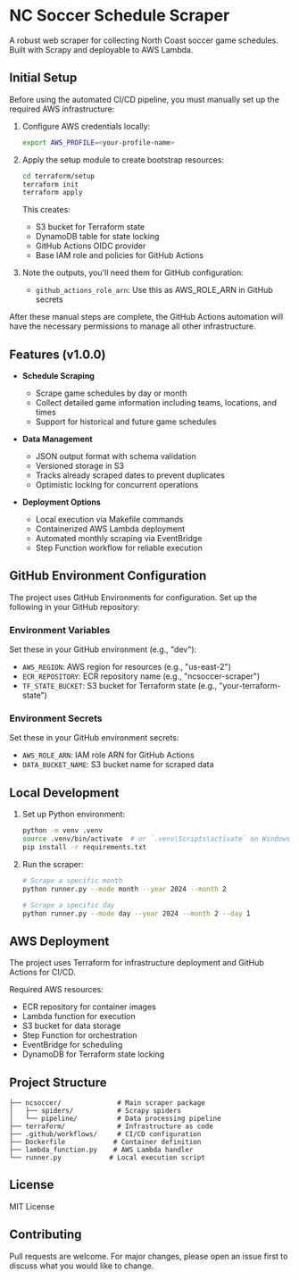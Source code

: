 # NC Soccer Schedule Scraper

A robust web scraper for collecting North Coast soccer game schedules. Built with Scrapy and deployable to AWS Lambda.

## Initial Setup

Before using the automated CI/CD pipeline, you must manually set up the required AWS infrastructure:

1. Configure AWS credentials locally:
   ```bash
   export AWS_PROFILE=<your-profile-name>
   ```

2. Apply the setup module to create bootstrap resources:
   ```bash
   cd terraform/setup
   terraform init
   terraform apply
   ```

   This creates:
   - S3 bucket for Terraform state
   - DynamoDB table for state locking
   - GitHub Actions OIDC provider
   - Base IAM role and policies for GitHub Actions

3. Note the outputs, you'll need them for GitHub configuration:
   - `github_actions_role_arn`: Use this as AWS_ROLE_ARN in GitHub secrets

After these manual steps are complete, the GitHub Actions automation will have the necessary permissions to manage all other infrastructure.

## Features (v1.0.0)

- **Schedule Scraping**
  - Scrape game schedules by day or month
  - Collect detailed game information including teams, locations, and times
  - Support for historical and future game schedules

- **Data Management**
  - JSON output format with schema validation
  - Versioned storage in S3
  - Tracks already scraped dates to prevent duplicates
  - Optimistic locking for concurrent operations

- **Deployment Options**
  - Local execution via Makefile commands
  - Containerized AWS Lambda deployment
  - Automated monthly scraping via EventBridge
  - Step Function workflow for reliable execution

## GitHub Environment Configuration

The project uses GitHub Environments for configuration. Set up the following in your GitHub repository:

### Environment Variables
Set these in your GitHub environment (e.g., "dev"):
- `AWS_REGION`: AWS region for resources (e.g., "us-east-2")
- `ECR_REPOSITORY`: ECR repository name (e.g., "ncsoccer-scraper")
- `TF_STATE_BUCKET`: S3 bucket for Terraform state (e.g., "your-terraform-state")

### Environment Secrets
Set these in your GitHub environment secrets:
- `AWS_ROLE_ARN`: IAM role ARN for GitHub Actions
- `DATA_BUCKET_NAME`: S3 bucket name for scraped data

## Local Development

1. Set up Python environment:
   ```bash
   python -m venv .venv
   source .venv/bin/activate  # or `.venv\Scripts\activate` on Windows
   pip install -r requirements.txt
   ```

2. Run the scraper:
   ```bash
   # Scrape a specific month
   python runner.py --mode month --year 2024 --month 2

   # Scrape a specific day
   python runner.py --mode day --year 2024 --month 2 --day 1
   ```

## AWS Deployment

The project uses Terraform for infrastructure deployment and GitHub Actions for CI/CD.

Required AWS resources:
- ECR repository for container images
- Lambda function for execution
- S3 bucket for data storage
- Step Function for orchestration
- EventBridge for scheduling
- DynamoDB for Terraform state locking

## Project Structure

```
├── ncsoccer/              # Main scraper package
│   ├── spiders/           # Scrapy spiders
│   └── pipeline/          # Data processing pipeline
├── terraform/             # Infrastructure as code
├── .github/workflows/     # CI/CD configuration
├── Dockerfile            # Container definition
├── lambda_function.py    # AWS Lambda handler
└── runner.py            # Local execution script
```

## License

MIT License

## Contributing

Pull requests are welcome. For major changes, please open an issue first to discuss what you would like to change.
